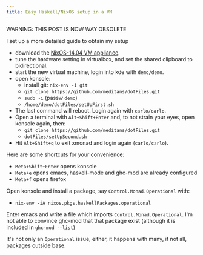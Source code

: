 ```yaml
---
title: Easy Haskell/NixOS setup in a VM
---
```


WARNING: THIS POST IS NOW WAY OBSOLETE

I set up a more detailed guide to obtain my setup

-   download the [NixOS-14.04 VM appliance](http://nixos.org/releases/nixos/latest-iso-minimal-x86_64-linux).
-   tune the hardware setting in virtualbox, and set the shared clipboard to bidirectional.
-   start the new virtual machine, login into kde with ```demo/demo```.
-   open konsole:
    + install git: ```nix-env -i git```
    + ```git clone https://github.com/meditans/dotFiles.git```
    + ```sudo -i``` (passw ```demo```)
    + ```/home/demo/dotFiles/setUpFirst.sh```
-   The last command will reboot. Login again with ```carlo/carlo```.
-   Open a terminal with ```Alt+Shift+Enter``` and, to not strain your eyes, open konsole again, then:
    + ```git clone https://github.com/meditans/dotFiles.git```
    + ```dotFiles/setUpSecond.sh```
-   Hit ```Alt+Shift+q``` to exit xmonad and login again (```carlo/carlo```).

Here are some shortcuts for your convenience:

- ```Meta+Shift+Enter``` opens konsole
- ```Meta+e``` opens emacs, haskell-mode and ghc-mod are already configured
- ```Meta+f``` opens firefox

Open konsole and install a package, say ```Control.Monad.Operational``` with:

- ```nix-env -iA nixos.pkgs.haskellPackages.operational```

Enter emacs and write a file which imports ```Control.Monad.Operational```.
 I'm not able to convince ghc-mod that that package exist
(although it is included in ```ghc-mod --list```)

It's not only an ```Operational``` issue, either, it happens with many, if
not all, packages outside base.